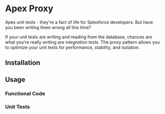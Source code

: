 # Apex Proxy

Apex unit tests - they're a fact of life for Salesforce developers. But have you been writing them wrong all this time?

If your unit tests are writing and reading from the database, chances are what you're really writing are _integration tests_. The proxy pattern allows you to optimize your unit tests for performance, stability, and isolation.

## Installation

## Usage

### Functional Code

### Unit Tests
